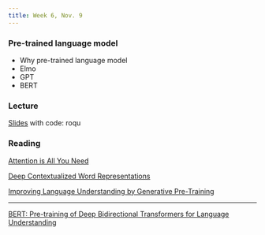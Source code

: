 ```yaml
---
title: Week 6, Nov. 9
---
```


### Pre-trained language model
- Why pre-trained language model
- Elmo
- GPT
- BERT

### Lecture
[Slides](https://pan.baidu.com/s/1xIFFAQMDbX51UP8FLUJTYg) with code: roqu

### Reading
[Attention is All You Need](https://proceedings.neurips.cc/paper_files/paper/2017/file/3f5ee243547dee91fbd053c1c4a845aa-Paper.pdf)

[Deep Contextualized Word Representations](https://aclanthology.org/N18-1202.pdf)

[Improving Language Understanding by Generative Pre-Training](https://cdn.openai.com/research-covers/language-unsupervised/language_understanding_paper.pdf)

---

[BERT: Pre-training of Deep Bidirectional Transformers for Language Understanding](https://arxiv.org/abs/1810.04805)
